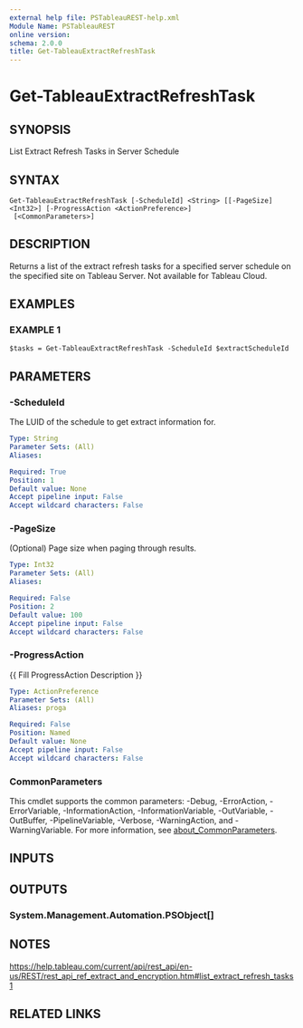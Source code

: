 ```yaml
---
external help file: PSTableauREST-help.xml
Module Name: PSTableauREST
online version:
schema: 2.0.0
title: Get-TableauExtractRefreshTask
---
```


# Get-TableauExtractRefreshTask

## SYNOPSIS
List Extract Refresh Tasks in Server Schedule

## SYNTAX

```
Get-TableauExtractRefreshTask [-ScheduleId] <String> [[-PageSize] <Int32>] [-ProgressAction <ActionPreference>]
 [<CommonParameters>]
```

## DESCRIPTION
Returns a list of the extract refresh tasks for a specified server schedule on the specified site on Tableau Server.
Not available for Tableau Cloud.

## EXAMPLES

### EXAMPLE 1
```
$tasks = Get-TableauExtractRefreshTask -ScheduleId $extractScheduleId
```

## PARAMETERS

### -ScheduleId
The LUID of the schedule to get extract information for.

```yaml
Type: String
Parameter Sets: (All)
Aliases:

Required: True
Position: 1
Default value: None
Accept pipeline input: False
Accept wildcard characters: False
```

### -PageSize
(Optional) Page size when paging through results.

```yaml
Type: Int32
Parameter Sets: (All)
Aliases:

Required: False
Position: 2
Default value: 100
Accept pipeline input: False
Accept wildcard characters: False
```

### -ProgressAction
{{ Fill ProgressAction Description }}

```yaml
Type: ActionPreference
Parameter Sets: (All)
Aliases: proga

Required: False
Position: Named
Default value: None
Accept pipeline input: False
Accept wildcard characters: False
```

### CommonParameters
This cmdlet supports the common parameters: -Debug, -ErrorAction, -ErrorVariable, -InformationAction, -InformationVariable, -OutVariable, -OutBuffer, -PipelineVariable, -Verbose, -WarningAction, and -WarningVariable. For more information, see [about_CommonParameters](http://go.microsoft.com/fwlink/?LinkID=113216).

## INPUTS

## OUTPUTS

### System.Management.Automation.PSObject[]
## NOTES
https://help.tableau.com/current/api/rest_api/en-us/REST/rest_api_ref_extract_and_encryption.htm#list_extract_refresh_tasks1

## RELATED LINKS
